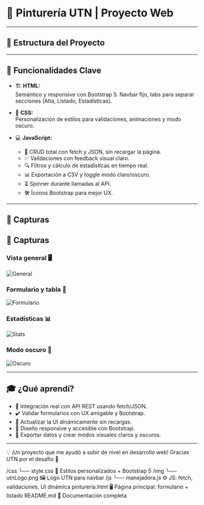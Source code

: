 # 🎨 **Pinturería UTN** | Proyecto Web

---

## 📁 Estructura del Proyecto


---

## 🚀 Funcionalidades Clave

- 🏗️ **HTML:**  
  Semántico y responsive con Bootstrap 5. Navbar fijo, tabs para separar secciones (Alta, Listado, Estadísticas).

- 🎨 **CSS:**  
  Personalización de estilos para validaciones, animaciones y modo oscuro.

- 💻 **JavaScript:**  
  - 🔄 CRUD total con fetch y JSON, sin recargar la página.  
  - ✅ Validaciones con feedback visual claro.  
  - 🔍 Filtros y cálculo de estadísticas en tiempo real.  
  - 📊 Exportación a CSV y toggle modo claro/oscuro.  
  - ⏳ Spinner durante llamadas al API.  
  - 🛠️ Íconos Bootstrap para mejor UX.

---

## 📸 Capturas

## 📸 Capturas

### Vista general 🖥️  
![General](./img/captura_general.png)

### Formulario y tabla 📝  
![Formulario](./img/captura_formulario_tabla.png)

### Estadísticas 📊  
![Stats](./img/captura_estadisticas.png)

### Modo oscuro 🌙  
![Oscuro](./img/captura_modo_oscuro.png)


---

## 🎓 ¿Qué aprendí?

- 🤝 Integración real con API REST usando fetch/JSON.  
- ✔️ Validar formularios con UX amigable y Bootstrap.  
- 🔄 Actualizar la UI dinámicamente sin recargas.  
- 📐 Diseño responsive y accesible con Bootstrap.  
- 💾 Exportar datos y crear modos visuales claros y oscuros.  

---

💡 ¡Un proyecto que me ayudó a subir de nivel en desarrollo web! Gracias UTN por el desafío 🙌



















/css
└── style.css 🎨 Estilos personalizados + Bootstrap 5
/img
└── utnLogo.png 🖼️ Logo UTN para navbar
/js
└── manejadora.js ⚙️ JS: fetch, validaciones, UI dinámica
pintureria.html 🖥️ Página principal: formulario + listado
README.md 📄 Documentación completa
